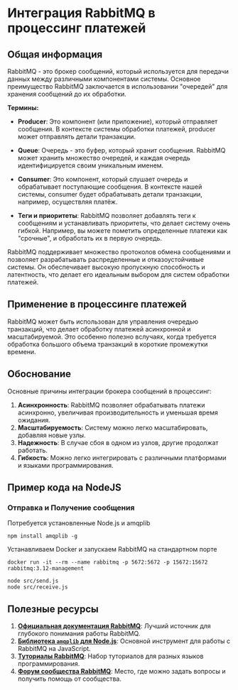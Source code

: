 # Интеграция RabbitMQ в процессинг платежей

## Общая информация

RabbitMQ - это брокер сообщений, который используется для передачи данных между различными компонентами системы. Основное преимущество RabbitMQ заключается в использовании "очередей" для хранения сообщений до их обработки. 

**Термины:**
- **Producer**: Это компонент (или приложение), который отправляет сообщения. В контексте системы обработки платежей, producer может отправлять детали транзакции.

- **Queue**: Очередь - это буфер, который хранит сообщения. RabbitMQ может хранить множество очередей, и каждая очередь идентифицируется своим уникальным именем.

- **Consumer**: Это компонент, который слушает очередь и обрабатывает поступающие сообщения. В контексте нашей системы, consumer будет обрабатывать детали транзакции, например, осуществляя платёж.

- **Теги и приоритеты**: RabbitMQ позволяет добавлять теги к сообщениям и устанавливать приоритеты, что делает систему очень гибкой. Например, вы можете пометить определенные платежи как "срочные", и обработать их в первую очередь.

RabbitMQ поддерживает множество протоколов обмена сообщениями и позволяет разрабатывать распределенные и отказоустойчивые системы. Он обеспечивает высокую пропускную способность и латентность, что делает его идеальным выбором для систем обработки платежей.

## Применение в процессинге платежей

RabbitMQ может быть использован для управления очередью транзакций, что делает обработку платежей асинхронной и масштабируемой. Это особенно полезно вслучаях, когда требуется обработка большого объема транзакций в короткие промежутки времени.

## Обоснование

Основные причины интеграции брокера сообщений в процессинг:
1. **Асинхронность**: RabbitMQ позволяет обрабатывать платежи асинхронно, увеличивая производительность и уменьшая время ожидания.
2. **Масштабируемость**: Систему можно легко масштабировать, добавляя новые узлы.
3. **Надежность**: В случае сбоя в одном из узлов, другие продолжат работать.
4. **Гибкость**: Можно легко интегрировать с различными платформами и языками программирования.


## Пример кода на NodeJS

### Отправка и Получение сообщения

Потребуется установленные Node.js и amqplib 

```
npm install amqplib -g
```

Устанавливаем Docker и запускаем RabbitMQ на стандартном порте

```
docker run -it --rm --name rabbitmq -p 5672:5672 -p 15672:15672 rabbitmq:3.12-management
```

```
node src/send.js
node src/receive.js
```


## Полезные ресурсы

1. **[Официальная документация RabbitMQ](https://www.rabbitmq.com/)**: Лучший источник для глубокого понимания работы RabbitMQ.
2. **[Библиотека `amqplib` для Node.js](https://www.npmjs.com/package/amqplib)**: Основной инструмент для работы с RabbitMQ на JavaScript.
3. **[Туториалы RabbitMQ](https://www.rabbitmq.com/getstarted.html)**: Набор туториалов для разных языков программирования.
4. **[Форум сообщества RabbitMQ](https://groups.google.com/forum/#!forum/rabbitmq-users)**: Место, где можно задать вопросы и получить помощь от сообщества.

